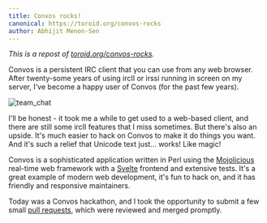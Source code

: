 ```yaml
---
title: Convos rocks!
canonical: https://toroid.org/convos-rocks
author: Abhijit Menon-Sen
---
```


*This is a repost of [toroid.org/convos-rocks](https://toroid.org/convos-rocks).*

Convos is a persistent IRC client that you can use from any web browser. After
twenty-some years of using ircII or irssi running in screen on my server, I've
become a happy user of Convos (for the past few years).

![team_chat](https://imgs.xkcd.com/comics/team_chat.png)

I'll be honest - it took me a while to get used to a web-based client, and
there are still some ircII features that I miss sometimes. But there's also an
upside. It's much easier to hack on Convos to make it do things you want. And
it's such a relief that Unicode text just... works! Like magic!

Convos is a sophisticated application written in Perl using the
[Mojolicious](https://mojolicious.org/) real-time web framework with a
[Svelte](https://svelte.dev/) frontend and extensive tests. It's a great
example of modern web development, it's fun to hack on, and it has friendly and
responsive maintainers.

Today was a Convos hackathon, and I took the opportunity to submit a few small
[pull requests](https://github.com/Nordaaker/convos/pulls?q=author%3Aamenonsen),
which were reviewed and merged promptly.
